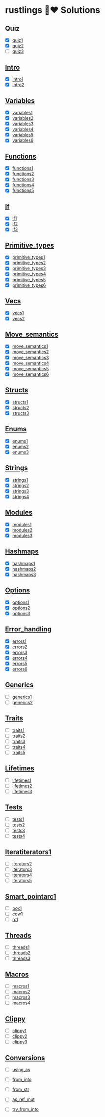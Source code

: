 # rustlings 🦀❤️ Solutions

## Quiz
- [X] [quiz1](exercises/quiz1.rs)
- [X] [quiz2](exercises/quiz2.rs)
- [ ] [quiz3](exercises/quiz3.rs)

## [Intro](exercises/intro/README.md)
- [x] [intro1](exercises/intro/intro1.rs)
- [x] [intro2](exercises/intro/intro2.rs)

## [Variables](exercises/variables/README.md)
- [x] [variables1](exercises/variables/variables1.rs)
- [x] [variables2](exercises/variables/variables2.rs)
- [x] [variables3](exercises/variables/variables3.rs)
- [x] [variables4](exercises/variables/variables4.rs)
- [x] [variables5](exercises/variables/variables5.rs)
- [x] [variables6](exercises/variables/variables6.rs)

## [Functions](exercises/functions/README.md)
- [X] [functions1](exercises/functions/functions1.rs)
- [X] [functions2](exercises/functions/functions2.rs)
- [X] [functions3](exercises/functions/functions3.rs)
- [X] [functions4](exercises/functions/functions4.rs)
- [X] [functions5](exercises/functions/functions5.rs)

## [If](exercises/if/README.md)
- [X] [if1](exercises/if/if1.rs)
- [X] [if2](exercises/if/if2.rs)
- [X] [if3](exercises/if/if3.rs)

## [Primitive_types](exercises/primitive_types/README.md)
- [X] [primitive_types1](exercises/primitive_types/primitive_types1.rs)
- [X] [primitive_types2](exercises/primitive_types/primitive_types2.rs)
- [X] [primitive_types3](exercises/primitive_types/primitive_types3.rs)
- [X] [primitive_types4](exercises/primitive_types/primitive_types4.rs)
- [X] [primitive_types5](exercises/primitive_types/primitive_types5.rs)
- [X] [primitive_types6](exercises/primitive_types/primitive_types6.rs)

## [Vecs](exercises/vecs/README.md)
- [X] [vecs1](exercises/vecs/vecs1.rs)
- [X] [vecs2](exercises/vecs/vecs2.rs)

## [Move_semantics](exercises/move_semantics/README.md)
- [X] [move_semantics1](exercises/move_semantics/move_semantics1.rs)
- [X] [move_semantics2](exercises/move_semantics/move_semantics2.rs)
- [X] [move_semantics3](exercises/move_semantics/move_semantics3.rs)
- [X] [move_semantics4](exercises/move_semantics/move_semantics4.rs)
- [X] [move_semantics5](exercises/move_semantics/move_semantics5.rs)
- [X] [move_semantics6](exercises/move_semantics/move_semantics6.rs)

## [Structs](exercises/structs/README.md)
- [X] [structs1](exercises/structs/structs1.rs)
- [X] [structs2](exercises/structs/structs2.rs)
- [X] [structs3](exercises/structs/structs3.rs)

## [Enums](exercises/enums/README.md)
- [X] [enums1](exercises/enums/enums1.rs)
- [X] [enums2](exercises/enums/enums2.rs)
- [X] [enums3](exercises/enums/enums3.rs)

## [Strings](exercises/strings/README.md)
- [X] [strings1](exercises/strings/strings1.rs)
- [X] [strings2](exercises/strings/strings2.rs)
- [X] [strings3](exercises/strings/strings3.rs)
- [X] [strings4](exercises/strings/strings4.rs)

## [Modules](exercises/modules/README.md)
- [X] [modules1](exercises/modules/modules1.rs)
- [X] [modules2](exercises/modules/modules2.rs)
- [X] [modules3](exercises/modules/modules3.rs)

## [Hashmaps](exercises/hashmaps/README.md)
- [X] [hashmaps1](exercises/hashmaps/hashmaps1.rs)
- [X] [hashmaps2](exercises/hashmaps/hashmaps2.rs)
- [X] [hashmaps3](exercises/hashmaps/hashmaps3.rs)

## [Options](exercises/options/README.md)
- [X] [options1](exercises/options/options1.rs)
- [X] [options2](exercises/options/options2.rs)
- [X] [options3](exercises/options/options3.rs)

## [Error_handling](exercises/error_handling/README.md)
- [X] [errors1](exercises/error_handling/errors1.rs)
- [X] [errors2](exercises/error_handling/errors2.rs)
- [X] [errors3](exercises/error_handling/errors3.rs)
- [X] [errors4](exercises/error_handling/errors4.rs)
- [X] [errors5](exercises/error_handling/errors5.rs)
- [X] [errors6](exercises/error_handling/errors6.rs)

## [Generics](exercises/generics/README.md)
- [ ] [generics1](exercises/generics/generics1.rs)
- [ ] [generics2](exercises/generics/generics1.rs)

## [Traits](exercises/traits/README.md)
- [ ] [traits1](exercises/traits/traits1.rs)
- [ ] [traits2](exercises/traits/traits2.rs)
- [ ] [traits3](exercises/traits/traits3.rs)
- [ ] [traits4](exercises/traits/traits4.rs)
- [ ] [traits5](exercises/traits/traits5.rs)

## [Lifetimes](exercises/lifetimes/README.md)
- [ ] [lifetimes1](exercises/lifetimes/lifetimes1.rs)
- [ ] [lifetimes2](exercises/lifetimes/lifetimes2.rs)
- [ ] [lifetimes3](exercises/lifetimes/lifetimes3.rs)

## [Tests](exercises/tests/README.md)
- [ ] [tests1](exercises/tests/tests1.rs)
- [ ] [tests2](exercises/tests/tests2.rs)
- [ ] [tests3](exercises/tests/tests3.rs)
- [ ] [tests4](exercises/tests/tests4.rs)

## [Iteratiterators1](exercises/iteratiterators1/README.md)
- [ ] [iterators2](exercises/iterators/iterators2.rs)
- [ ] [iterators3](exercises/iterators/iterators3.rs)
- [ ] [iterators4](exercises/iterators/iterators4.rs)
- [ ] [iterators5](exercises/iterators/iterators5.rs)

## [Smart_pointarc1](exercises/smart_pointarc1/README.md)
- [ ] [box1](exercises/box/box1.rs)
- [ ] [cow1](exercises/cow/cow1.rs)
- [ ] [rc1](exercises/rc/rc1.rs)

## [Threads](exercises/threads/README.md)
- [ ] [threads1](exercises/threads/threads1.rs)
- [ ] [threads2](exercises/threads/threads2.rs)
- [ ] [threads3](exercises/threads/threads3.rs)

## [Macros](exercises/macros/README.md)
- [ ] [macros1](exercises/macros/macros1.rs)
- [ ] [macros2](exercises/macros/macros2.rs)
- [ ] [macros3](exercises/macros/macros3.rs)
- [ ] [macros4](exercises/macros/macros4.rs)

## [Clippy](exercises/clippy/README.md)
- [ ] [clippy1](exercises/clippy/clippy1.rs)
- [ ] [clippy2](exercises/clippy/clippy2.rs)
- [ ] [clippy3](exercises/clippy/clippy3.rs)

## [Conversions](exercises/conversions/README.md)
- [ ] [using_as](exercises/using_a/using_as.rs)
- [ ] [from_into](exercises/from_int/from_into.rs)
- [ ] [from_str](exercises/from_st/from_str.rs)
- [ ] [as_ref_mut](exercises/as_ref_mu/as_ref_mut.rs)
- [ ] [try_from_into](exercises/try_from_int/try_from_into.rs)

